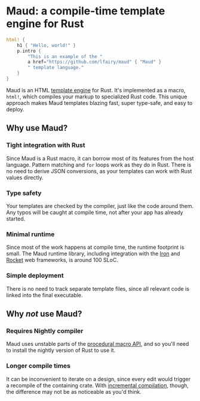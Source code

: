 # Maud: a compile-time template engine for Rust

```rust
html! {
    h1 { "Hello, world!" }
    p.intro {
        "This is an example of the "
        a href="https://github.com/lfairy/maud" { "Maud" }
        " template language."
    }
}
```

Maud is an HTML [template engine] for Rust. It's implemented as a macro, `html!`, which compiles your markup to specialized Rust code. This unique approach makes Maud templates blazing fast, super type-safe, and easy to deploy.

[template engine]: https://www.simple-is-better.org/template/

## Why use Maud?

### Tight integration with Rust

Since Maud is a Rust macro, it can borrow most of its features from the host language. Pattern matching and `for` loops work as they do in Rust. There is no need to derive JSON conversions, as your templates can work with Rust values directly.

### Type safety

Your templates are checked by the compiler, just like the code around them. Any typos will be caught at compile time, not after your app has already started.

### Minimal runtime

Since most of the work happens at compile time, the runtime footprint is small. The Maud runtime library, including integration with the [Iron] and [Rocket] web frameworks, is around 100 SLoC.

[Iron]: http://ironframework.io/
[Rocket]: https://rocket.rs/

### Simple deployment

There is no need to track separate template files, since all relevant code is linked into the final executable.

## Why *not* use Maud?

### Requires Nightly compiler

Maud uses unstable parts of the [procedural macro API], and so you'll need to install the nightly version of Rust to use it.

[procedural macro API]: https://github.com/rust-lang/rust/issues/38356

### Longer compile times

It can be inconvenient to iterate on a design, since every edit would trigger a recompile of the containing crate. With [incremental compilation], though, the difference may not be as noticeable as you'd think.

[incremental compilation]: https://blog.rust-lang.org/2018/02/15/Rust-1.24.html#incremental-compilation
